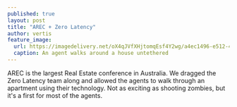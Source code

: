 ```yaml
---
published: true
layout: post
title: "AREC + Zero Latency"
author: vertis
feature_image:
  url: https://imagedelivery.net/oX4qJVfXHjtomqEsf4Y2wg/a4ec1496-e512-4be9-aa4c-b41027cac600/w=800
  caption: An agent walks around a house untethered
---
```


AREC is the largest Real Estate conference in Australia. We dragged the Zero Latency team along and allowed the agents to walk through an apartment using their technology. Not as exciting as shooting zombies, but it's a first for most of the agents.
